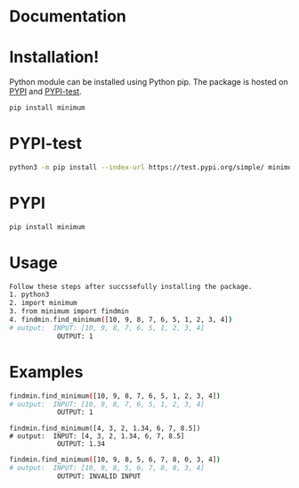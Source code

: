 # Documentation


# Installation!

Python module can be installed using Python pip. The package is hosted on [PYPI](https://pypi.org/) and [PYPI-test](https://test.pypi.org/).

```sh
pip install minimum 
```

# PYPI-test

```sh
python3 -m pip install --index-url https://test.pypi.org/simple/ minimum 
```

# PYPI

```sh
pip install minimum 
```

# Usage
 
```sh
Follow these steps after succssefully installing the package.
1. python3
2. import minimum
3. from minimum import findmin
4. findmin.find_minimum([10, 9, 8, 7, 6, 5, 1, 2, 3, 4])
# output:  INPUT: [10, 9, 8, 7, 6, 5, 1, 2, 3, 4]
            OUTPUT: 1
```

# Examples

```sh
findmin.find_minimum([10, 9, 8, 7, 6, 5, 1, 2, 3, 4])
# output:  INPUT: [10, 9, 8, 7, 6, 5, 1, 2, 3, 4]
            OUTPUT: 1
```
```sh.
findmin.find_minimum([4, 3, 2, 1.34, 6, 7, 8.5])
# output:  INPUT: [4, 3, 2, 1.34, 6, 7, 8.5]
            OUTPUT: 1.34
```
```sh
findmin.find_minimum([10, 9, 8, 5, 6, 7, 8, 0, 3, 4])
# output:  INPUT: [10, 9, 8, 5, 6, 7, 8, 0, 3, 4]
            OUTPUT: INVALID INPUT
```



